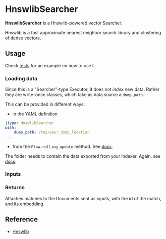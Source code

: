 # HnswlibSearcher

**HnswlibSearcher** is a Hnswlib-powered vector Searcher.

Hnswlib is a fast approximate nearest neighbor search library and clustering of dense vectors.






## Usage

Check [tests](tests) for an example on how to use it.

### Loading data

Since this is a "Searcher"-type Executor, it does not _index_ new data. Rather they are write-once classes, which take as data source a `dump_path`. 

This can be provided in different ways:

- in the YAML definition
  
```yaml
jtype: HnswlibSearcher
with:
    dump_path: /tmp/your_dump_location
...
```

- from the `Flow.rolling_update` method. See [docs](https://docs.jina.ai/fundamentals/executor/indexers/).

The folder needs to contain the data exported from your Indexer. Again, see [docs](https://docs.jina.ai/fundamentals/executor/indexers/).


### Inputs 


### Returns

Attaches matches to the Documents sent as inputs, with the id of the match, and its embedding. 


## Reference

- [Hnswlib](https://github.com/nmslib/hnswlib)

<!-- version=v0.1 -->
